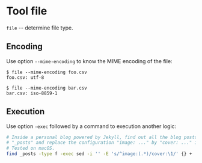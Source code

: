 # Tool file

`file` -- determine file type.

## Encoding

Use option `--mime-encoding` to know the MIME encoding of the file:

```
$ file --mime-encoding foo.csv
foo.csv: utf-8

$ file --mime-encoding bar.csv
bar.csv: iso-8859-1
```

## Execution

Use option `-exec` followed by a command to execution another logic:

```sh
# Inside a personal blog powered by Jekyll, find out all the blog posts located inside directory
# "_posts" and replace the configuration "image: ..." by "cover: ..." inplace using a sed command.
# Tested on macOS.
find _posts -type f -exec sed -i '' -E 's/^image:(.*)/cover:\1/' {} +
```
